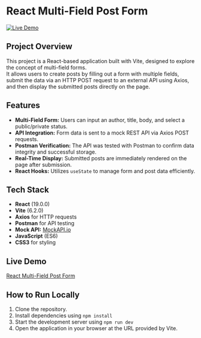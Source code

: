 # React Multi-Field Post Form
[![Live Demo](https://img.shields.io/badge/live-demo-brightgreen)](https://react-post-multiform.netlify.app/)

## Project Overview
This project is a React-based application built with Vite, designed to explore the concept of multi-field forms.  
It allows users to create posts by filling out a form with multiple fields, submit the data via an HTTP POST request to an external API using Axios, and then display the submitted posts directly on the page.

## Features
- **Multi-Field Form:** Users can input an author, title, body, and select a public/private status.
- **API Integration:** Form data is sent to a mock REST API via Axios POST requests.
- **Postman Verification:** The API was tested with Postman to confirm data integrity and successful storage.
- **Real-Time Display:** Submitted posts are immediately rendered on the page after submission.
- **React Hooks:** Utilizes `useState` to manage form and post data efficiently.

## Tech Stack
- **React** (19.0.0)
- **Vite** (6.2.0)
- **Axios** for HTTP requests
- **Postman** for API testing
- **Mock API:** [MockAPI.io](https://67c5b4f3351c081993fb1ab6.mockapi.io/api/posts)
- **JavaScript** (ES6)
- **CSS3** for styling

## Live Demo
[React Multi-Field Post Form](https://react-post-multiform.netlify.app/)

## How to Run Locally
1. Clone the repository.
2. Install dependencies using `npm install`
3. Start the development server using `npm run dev`
4. Open the application in your browser at the URL provided by Vite.


